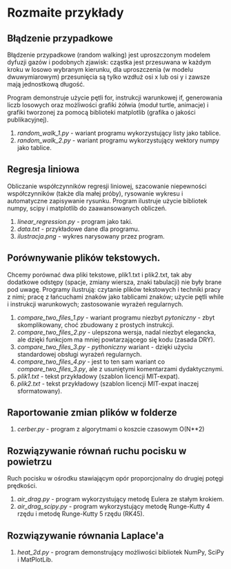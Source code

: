 # Rozmaite przykłady

## Błądzenie przypadkowe

Błądzenie przypadkowe (random walking) jest uproszczonym modelem dyfuzji gazów i podobnych zjawisk: cząstka jest przesuwana w każdym kroku w losowo wybranym
kierunku, dla uproszczenia (w modelu dwuwymiarowym) przesunięcia są tylko wzdłuż osi x lub osi y i zawsze mają jednostkową długość.

Program demonstruje użycie pętli for, instrukcji warunkowej if, generowania liczb losowych oraz możliwości grafiki żółwia (moduł turtle, animacje)
i grafiki tworzonej za pomocą biblioteki matplotlib (grafika o jakości publikacyjnej).

1. *random_walk_1.py* - wariant programu wykorzystujący listy jako tablice.
1. *random_walk_2.py* - wariant programu wykorzystujący wektory numpy jako tablice.

## Regresja liniowa

Obliczanie współczynników regresji liniowej, szacowanie niepewności współczynników (także dla małej próby), rysowanie wykresu i automatyczne zapisywanie rysunku.
Program ilustruje użycie bibliotek numpy, scipy i matplotlib do zaawansowanych obliczeń.

1. *linear_regression.py* - program jako taki.
1. *data.txt* - przykładowe dane dla programu.
1. *ilustracja.png* - wykres narysowany przez program.

## Porównywanie plików tekstowych.

Chcemy porównać dwa pliki tekstowe, plik1.txt i plik2.txt, tak aby dodatkowe odstępy (spacje, zmiany wiersza, znaki tabulacji) nie były brane pod uwagę.
Programy ilustrują: czytanie plików tekstowych i techniki pracy z nimi; pracę z łańcuchami znaków jako tablicami znaków; użycie pętli while i instrukcji
warunkowych; zastosowanie wyrażeń regularnych.

1. *compare_two_files_1.py* - wariant programu niezbyt *pytoniczny* - zbyt skomplikowany, choć zbudowany z prostych instrukcji.
1. *compare_two_files_2.py* - ulepszona wersja, nadal niezbyt elegancka, ale dzięki funkcjom ma mniej powtarzającego się kodu (zasada DRY).
1. *compare_two_files_3.py* - *pythoniczny* wariant - dzięki użyciu standardowej obsługi wyrażeń regularnych.
1. *compare_two_files_4.py* - jest to ten sam wariant co *compare_two_files_3.py*, ale z usuniętymi komentarzami dydaktycznymi.
1. *plik1.txt* - tekst przykładowy (szablon licencji MIT-expat).
1. *plik2.txt* - tekst przykładowy (szablon licencji MIT-expat inaczej sformatowany).

## Raportowanie zmian plików w folderze

1. *cerber.py* - program z algorytmami o koszcie czasowym O(N\*\*2)

## Rozwiązywanie równań ruchu pocisku w powietrzu

Ruch pocisku w ośrodku stawiającym opór proporcjonalny do drugiej potęgi prędkości.

1. *air_drag.py* - program wykorzystujący metodę Eulera ze stałym krokiem.
1. *air_drag_scipy.py* - program wykorzystujący metodę Runge-Kutty 4 rzędu i metodę Runge-Kutty
    5 rzędu (RK45).

## Rozwiązywanie równania Laplace'a

1. *heat_2d.py* - program demonstrujący możliwości bibliotek NumPy, SciPy i MatPlotLib.
